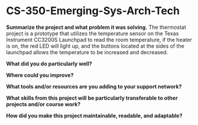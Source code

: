 # CS-350-Emerging-Sys-Arch-Tech

**Summarize the project and what problem it was solving.**
The thermostat project is a prototype that utilizes the temperature sensor on the Texas Instrument CC3200S Launchpad to read the room temperature, if the heater is on, the red LED will light up, and the buttons located at the sides of the launchpad allows the temperature to be increased and decreased. 

**What did you do particularly well?**

**Where could you improve?**

**What tools and/or resources are you adding to your support network?**

**What skills from this project will be particularly transferable to other projects and/or course work?**

**How did you make this project maintainable, readable, and adaptable?**
